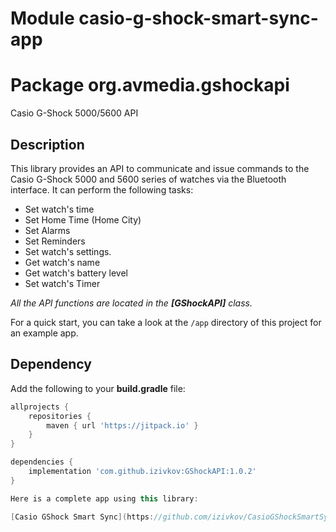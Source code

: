 # Module casio-g-shock-smart-sync-app

# Package org.avmedia.gshockapi
Casio G-Shock 5000/5600 API

## Description
This library provides an API to communicate and issue commands to the Casio G-Shock 5000 and 5600
series of watches via the Bluetooth interface. It can perform the following tasks:


- Set watch's time
- Set Home Time (Home City)
- Set Alarms
- Set Reminders
- Set watch's settings.
- Get watch's name
- Get watch's battery level
- Set watch's Timer


*All the API functions are located in the **[GShockAPI]** class.*

For a quick start, you can take a look at the `/app` directory of this project for an example app.

## Dependency

Add the following to your **build.gradle** file:
```groovy
allprojects {
    repositories {
        maven { url 'https://jitpack.io' }
    }
}

dependencies {
    implementation 'com.github.izivkov:GShockAPI:1.0.2'
}

Here is a complete app using this library:

[Casio GShock Smart Sync](https://github.com/izivkov/CasioGShockSmartSync)
